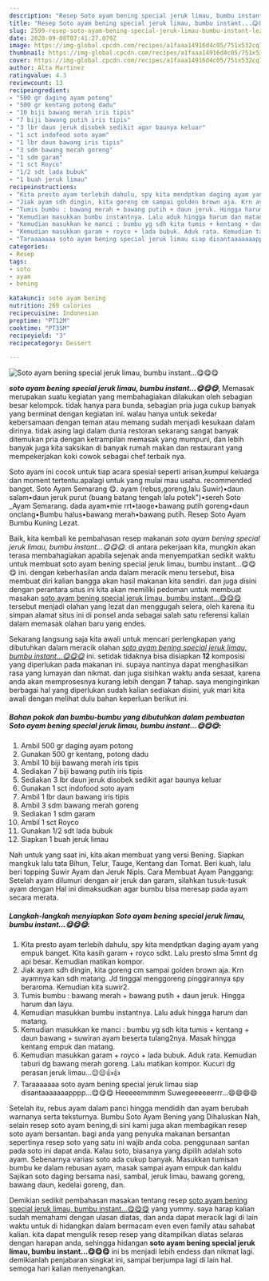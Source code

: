 ```yaml
---
description: "Resep Soto ayam bening special jeruk limau, bumbu instant...😋😋😋 Lezat"
title: "Resep Soto ayam bening special jeruk limau, bumbu instant...😋😋😋 Lezat"
slug: 2599-resep-soto-ayam-bening-special-jeruk-limau-bumbu-instant-lezat
date: 2020-09-08T07:41:27.079Z
image: https://img-global.cpcdn.com/recipes/a1faaa14916d4c05/751x532cq70/soto-ayam-bening-special-jeruk-limau-bumbu-instant😋😋😋-foto-resep-utama.jpg
thumbnail: https://img-global.cpcdn.com/recipes/a1faaa14916d4c05/751x532cq70/soto-ayam-bening-special-jeruk-limau-bumbu-instant😋😋😋-foto-resep-utama.jpg
cover: https://img-global.cpcdn.com/recipes/a1faaa14916d4c05/751x532cq70/soto-ayam-bening-special-jeruk-limau-bumbu-instant😋😋😋-foto-resep-utama.jpg
author: Alta Martinez
ratingvalue: 4.3
reviewcount: 13
recipeingredient:
- "500 gr daging ayam potong"
- "500 gr kentang potong dadu"
- "10 biji bawang merah iris tipis"
- "7 biji bawang putih iris tipis"
- "3 lbr daun jeruk disobek sedikit agar baunya keluar"
- "1 sct indofood soto ayam"
- "1 lbr daun bawang iris tipis"
- "3 sdm bawang merah goreng"
- "1 sdm garam"
- "1 sct Royco"
- "1/2 sdt lada bubuk"
- "1 buah jeruk limau"
recipeinstructions:
- "Kita presto ayam terlebih dahulu, spy kita mendptkan daging ayam yang empuk banget. Kita kasih garam + royco sdkt. Lalu presto slma 5mnt dg api besar. Kemudian matikan kompor."
- "Jiak ayam sdh dingin, kita goreng cm sampai golden brown aja. Krn ayamnya kan sdh matang. Jd tinggal menggoreng pinggirannya spy beraroma. Kemudian kita suwir2."
- "Tumis bumbu : bawang merah + bawang putih + daun jeruk. Hingga harum dan layu."
- "Kemudian masukkan bumbu instantnya. Lalu aduk hingga harum dan matang."
- "Kemudian masukkan ke manci : bumbu yg sdh kita tumis + kentang + daun bawang + suwiran ayam beserta tulang2nya. Masak hingga kentang empuk dan matang."
- "Kemudian masukkan garam + royco + lada bubuk. Aduk rata. Kemudian taburi dg bawang merah goreng. Lalu matikan kompor. Kucuri dg perasan jeruk limau...😉😉👍👍"
- "Taraaaaaaa soto ayam bening special jeruk limau siap disantaaaaaaapppp...😋😋😋 Heeeeemmmm Suwegeeeeeerrr...😄😄😄😄"
categories:
- Resep
tags:
- soto
- ayam
- bening

katakunci: soto ayam bening 
nutrition: 269 calories
recipecuisine: Indonesian
preptime: "PT12M"
cooktime: "PT35M"
recipeyield: "3"
recipecategory: Dessert

---
```



![Soto ayam bening special jeruk limau, bumbu instant...😋😋😋](https://img-global.cpcdn.com/recipes/a1faaa14916d4c05/751x532cq70/soto-ayam-bening-special-jeruk-limau-bumbu-instant😋😋😋-foto-resep-utama.jpg)

<b><i>soto ayam bening special jeruk limau, bumbu instant...😋😋😋</i></b>, Memasak merupakan suatu kegiatan yang membahagiakan dilakukan oleh sebagian besar kelompok. tidak hanya para bunda, sebagian pria juga cukup banyak yang berminat dengan kegiatan ini. walau hanya untuk sekedar kebersamaan dengan teman atau memang sudah menjadi kesukaan dalam dirinya. tidak asing lagi dalam dunia restoran sekarang sangat banyak ditemukan pria dengan ketrampilan memasak yang mumpuni, dan lebih banyak juga kita saksikan di banyak rumah makan dan restaurant yang mempekerjakan koki cowok sebagai chef terbaik nya.

Soto ayam ini cocok untuk tiap acara spesial seperti arisan,kumpul keluarga dan moment tertentu.apalagi untuk yang mulai mau usaha. recommended banget. Soto Ayam Semarang 😋. ayam (rebus,goreng,lalu Suwir)•daun salam•daun jeruk purut (buang batang tengah lalu potek&#34;)•sereh Soto _Ayam Semarang. dada ayam•mie rrt•taoge•bawang putih goreng•daun onclang•Bumbu halus•bawang merah•bawang putih. Resep Soto Ayam Bumbu Kuning Lezat.

Baik, kita kembali ke pembahasan resep makanan <i>soto ayam bening special jeruk limau, bumbu instant...😋😋😋</i>. di antara pekerjaan kita, mungkin akan terasa membahagiakan apabila sejenak anda menyempatkan sedikit waktu untuk membuat soto ayam bening special jeruk limau, bumbu instant...😋😋😋 ini. dengan keberhasilan anda dalam meracik menu tersebut, bisa membuat diri kalian bangga akan hasil makanan kita sendiri. dan juga disini dengan perantara situs ini kita akan memiliki pedoman untuk membuat masakan <u>soto ayam bening special jeruk limau, bumbu instant...😋😋😋</u> tersebut menjadi olahan yang lezat dan menggugah selera, oleh karena itu simpan alamat situs ini di ponsel anda sebagai salah satu referensi kalian dalam memasak olahan baru yang endes.


Sekarang langsung saja kita awali untuk mencari perlengkapan yang dibutuhkan dalam meracik olahan <u><i>soto ayam bening special jeruk limau, bumbu instant...😋😋😋</i></u> ini. setidak tidaknya bisa disiapkan <b>12</b> komposisi yang diperlukan pada makanan ini. supaya nantinya dapat menghasilkan rasa yang lumayan dan nikmat. dan juga sisihkan waktu anda sesaat, karena anda akan memprosesnya kurang lebih dengan <b>7</b> tahap. saya menginginkan berbagai hal yang diperlukan sudah kalian sediakan disini, yuk mari kita awali dengan melihat dulu bahan keperluan berikut ini.

<!--inarticleads1-->

##### Bahan pokok dan bumbu-bumbu yang dibutuhkan dalam pembuatan Soto ayam bening special jeruk limau, bumbu instant...😋😋😋:

1. Ambil 500 gr daging ayam potong
1. Gunakan 500 gr kentang, potong dadu
1. Ambil 10 biji bawang merah iris tipis
1. Sediakan 7 biji bawang putih iris tipis
1. Sediakan 3 lbr daun jeruk disobek sedikit agar baunya keluar
1. Gunakan 1 sct indofood soto ayam
1. Ambil 1 lbr daun bawang iris tipis
1. Ambil 3 sdm bawang merah goreng
1. Sediakan 1 sdm garam
1. Ambil 1 sct Royco
1. Gunakan 1/2 sdt lada bubuk
1. Siapkan 1 buah jeruk limau


Nah untuk yang saat ini, kita akan membuat yang versi Bening. Siapkan mangkuk lalu tata Bihun, Telur, Tauge, Kentang dan Tomat. Beri kuah, lalu beri topping Suwir Ayam dan Jeruk Nipis. Cara Membuat Ayam Panggang: Setelah ayam dilumuri dengan air jeruk dan garam, silahkan tusuk-tusuk ayam dengan Hal ini dimaksudkan agar bumbu bisa meresap pada ayam secara merata. 

<!--inarticleads2-->

##### Langkah-langkah menyiapkan Soto ayam bening special jeruk limau, bumbu instant...😋😋😋:

1. Kita presto ayam terlebih dahulu, spy kita mendptkan daging ayam yang empuk banget. Kita kasih garam + royco sdkt. Lalu presto slma 5mnt dg api besar. Kemudian matikan kompor.
1. Jiak ayam sdh dingin, kita goreng cm sampai golden brown aja. Krn ayamnya kan sdh matang. Jd tinggal menggoreng pinggirannya spy beraroma. Kemudian kita suwir2.
1. Tumis bumbu : bawang merah + bawang putih + daun jeruk. Hingga harum dan layu.
1. Kemudian masukkan bumbu instantnya. Lalu aduk hingga harum dan matang.
1. Kemudian masukkan ke manci : bumbu yg sdh kita tumis + kentang + daun bawang + suwiran ayam beserta tulang2nya. Masak hingga kentang empuk dan matang.
1. Kemudian masukkan garam + royco + lada bubuk. Aduk rata. Kemudian taburi dg bawang merah goreng. Lalu matikan kompor. Kucuri dg perasan jeruk limau...😉😉👍👍
1. Taraaaaaaa soto ayam bening special jeruk limau siap disantaaaaaaapppp...😋😋😋 Heeeeemmmm Suwegeeeeeerrr...😄😄😄😄


Setelah itu, rebus ayam dalam panci hingga mendidih dan ayam berubah warnanya serta teksturnya. Bumbu Soto Ayam Bening yang Dihaluskan Nah, selain resep soto ayam bening,di sini kami juga akan membagikan resep soto ayam bersantan. bagi anda yang penyuka makanan bersantan sepertinya resep soto yang satu ini wajib anda coba. penggunaan santan pada soto ini dapat anda. Kalau soto, biasanya yang dipilih adalah soto ayam. Sebenarnya variasi soto ada cukup banyak. Masukkan tumisan bumbu ke dalam rebusan ayam, masak sampai ayam empuk dan kaldu Sajikan soto daging bersama nasi, sambal, jeruk limau, bawang goreng, bawang daun, kedelai goreng, dan. 

Demikian sedikit pembahasan masakan tentang resep <u>soto ayam bening special jeruk limau, bumbu instant...😋😋😋</u> yang yummy. saya harap kalian sudah memahami dengan ulasan diatas, dan anda dapat meracik lagi di lain waktu untuk di hidangkan dalam bermacam even even family atau sahabat kalian. kita dapat mengulik resep resep yang ditampilkan diatas selaras dengan harapan anda, sehingga hidangan <b>soto ayam bening special jeruk limau, bumbu instant...😋😋😋</b> ini bs menjadi lebih endess dan nikmat lagi. demikianlah penjabaran singkat ini, sampai berjumpa lagi di lain hal. semoga hari kalian menyenangkan.
